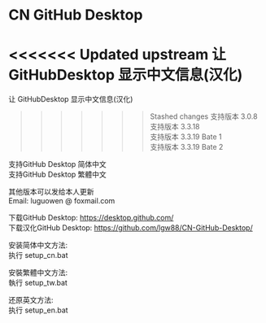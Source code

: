 # CN GitHub Desktop
<<<<<<< Updated upstream
 让 GitHubDesktop 显示中文信息(汉化)   
=======
 让 GitHubDesktop 显示中文信息(汉化)  
>>>>>>> Stashed changes
支持版本 3.0.8  
支持版本 3.3.18  
支持版本 3.3.19 Bate 1  
支持版本 3.3.19 Bate 2  
  
支持GitHub Desktop 简体中文  
支持GitHub Desktop 繁體中文  
  
  
其他版本可以发给本人更新  
Email: luguowen @ foxmail.com
  
下载GitHub Desktop:  https://desktop.github.com/  
下载汉化GitHub Desktop: https://github.com/lgw88/CN-GitHub-Desktop/  
  
安装简体中文方法:  
执行 setup_cn.bat  
  
安裝繁體中文方法:  
執行 setup_tw.bat  
  
还原英文方法:  
执行 setup_en.bat
